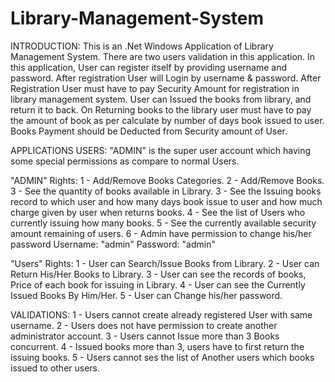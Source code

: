 # Library-Management-System
INTRODUCTION:
This is an .Net Windows Application of Library Management System. There are two users validation in this
application. In this application,  User can register itself by providing username and password. After registration
User will Login by username & password. After Registration User must have to pay Security Amount for 
registration in library management system. User can Issued the books from library, and return it to back. On 
Returning books to the library user must have to pay the amount of book as per calculate by number of days book
issued to user. Books Payment should be Deducted from Security amount of User. 

APPLICATIONS USERS:
"ADMIN" is the super user account which having some special permissions as compare to normal Users.

"ADMIN" Rights:
1 - Add/Remove Books Categories.
2 - Add/Remove Books.
3 - See the quantity of books available in Library.
3 - See the Issuing books record to which user and how many days book issue to user and how much charge given
     by user when returns books.
4 - See the list of Users who currently issuing how many books.
5 - See the currently available security amount remaining of users.
6 - Admin have permission to change his/her password
Username:	"admin"
Password:	"admin"

"Users" Rights:
1 - User can Search/Issue Books from Library.
2 - User can Return His/Her Books to Library.
3 - User can see the records of books, Price of each book for issuing in Library.
4 - User can see the Currently Issued Books By Him/Her.
5 - User can Change his/her password.

VALIDATIONS:
1 - Users cannot create already registered User with same username.
2 - Users does not have permission to create another administrator account.
3 - Users cannot Issue more than 3 Books concurrent.
4 - Issued books more than 3, users have to first return the issuing books.
5 - Users cannot ses the list of Another users which books issued to other users.
